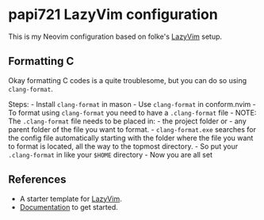 # papi721 LazyVim configuration

This is my Neovim configuration based on folke's [LazyVim](https://github.com/LazyVim/LazyVim) setup.

## Formatting C

Okay formatting C codes is a quite troublesome, but you can do so using
`clang-format`.

Steps:
    - Install `clang-format` in mason
    - Use `clang-format` in conform.nvim
    - To format using `clang-format` you need to have a `.clang-format` file
        - NOTE: The `.clang-format` file needs to be placed in:
            - the project folder or
            - any parent folder of the file you want to format.
        - `clang-format.exe` searches for the config file automatically starting
          with the folder where the file you want to format is located, all the
          way to the topmost directory.
    - So put your `.clang-format` in like your `$HOME` directory
    - Now you are all set

## References
- A starter template for [LazyVim](https://github.com/LazyVim/LazyVim).
- [Documentation](https://lazyvim.github.io/installation) to get started.
